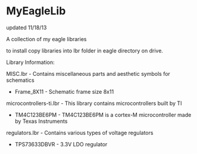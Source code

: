MyEagleLib
==============

updated 11/18/13

A collection of my eagle libraries

to install copy libraries into lbr folder in eagle directory on drive.

Library Information:


MISC.lbr - Contains miscellaneous parts and aesthetic symbols for schematics

- Frame_8X11 - Schematic frame size 8x11



microcontrollers-ti.lbr - This library contains microcontrollers built by TI

- TM4C123BE6PM - TM4C123BE6PM is a cortex-M microcontroller made by Texas Instruments



regulators.lbr - Contains various types of voltage regulators

- TPS73633DBVR - 3.3V LDO regulator